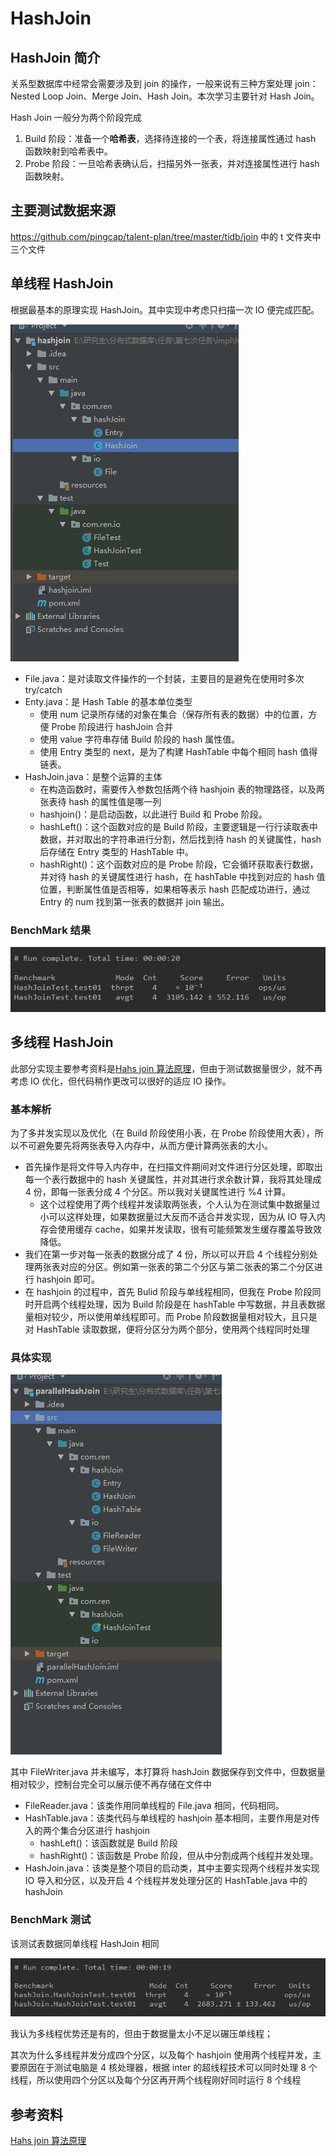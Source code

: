 # HashJoin
## HashJoin 简介
关系型数据库中经常会需要涉及到 join 的操作，一般来说有三种方案处理 join：Nested Loop Join、Merge Join、Hash Join。本次学习主要针对 Hash Join。

Hash Join 一般分为两个阶段完成
1. Build 阶段：准备一个**哈希表**，选择待连接的一个表，将连接属性通过 hash 函数映射到哈希表中。
2. Probe 阶段：一旦哈希表确认后，扫描另外一张表，并对连接属性进行 hash 函数映射。

## 主要测试数据来源
https://github.com/pingcap/talent-plan/tree/master/tidb/join 中的 t 文件夹中三个文件

## 单线程 HashJoin
根据最基本的原理实现 HashJoin。其中实现中考虑只扫描一次 IO 便完成匹配。

![](https://raw.githubusercontent.com/Beeter-yong/pictures/master/imgTwo/tianruo_2020-9-27-637368347895467706.png)

- File.java：是对读取文件操作的一个封装，主要目的是避免在使用时多次 try/catch
- Enty.java：是 Hash Table 的基本单位类型
  - 使用 num 记录所存储的对象在集合（保存所有表的数据）中的位置，方便 Probe 阶段进行 hashJoin 合并
  - 使用 value 字符串存储 Build 阶段的 hash 属性值。
  - 使用 Entry 类型的 next，是为了构建 HashTable 中每个相同 hash 值得链表。
- HashJoin.java：是整个运算的主体
  - 在构造函数时，需要传入参数包括两个待 hashjoin 表的物理路径，以及两张表待 hash 的属性值是哪一列
  - hashjoin()：是启动函数，以此进行 Build 和 Probe 阶段。
  - hashLeft()：这个函数对应的是 Build 阶段，主要逻辑是一行行读取表中数据，并对取出的字符串进行分割，然后找到待 hash 的关键属性，hash 后存储在 Entry 类型的 HashTable 中。
  - hashRight()：这个函数对应的是 Probe 阶段，它会循环获取表行数据，并对待 hash 的关键属性进行 hash，在 hashTable 中找到对应的 hash 值位置，判断属性值是否相等，如果相等表示 hash 匹配成功进行，通过 Entry 的 num 找到第一张表的数据并 join 输出。

### BenchMark 结果
![](https://raw.githubusercontent.com/Beeter-yong/pictures/master/imgTwo/tianruo_2020-9-27-637368355613670403.png)

## 多线程 HashJoin
此部分实现主要参考资料是[Hahs join 算法原理](https://www.cnblogs.com/qlee/archive/2011/04/11/2012572.html)，但由于测试数据量很少，就不再考虑 IO 优化，但代码稍作更改可以很好的适应 IO 操作。

### 基本解析
为了多并发实现以及优化（在 Build 阶段使用小表，在 Probe 阶段使用大表），所以不可避免要先将两张表导入内存中，从而方便计算两张表的大小。

- 首先操作是将文件导入内存中，在扫描文件期间对文件进行分区处理，即取出每一个表行数据中的 hash 关键属性，并对其进行求余数计算，我将其处理成 4 份，即每一张表分成 4 个分区。所以我对关键属性进行 %4 计算。
  - 这个过程使用了两个线程并发读取两张表，个人认为在测试集中数据量过小可以这样处理，如果数据量过大反而不适合并发实现，因为从 IO 导入内存会使用缓存 cache，如果并发读取，很有可能频繁发生缓存覆盖导致效降低。
- 我们在第一步对每一张表的数据分成了 4 份，所以可以开启 4 个线程分别处理两张表对应的分区。例如第一张表的第二个分区与第二张表的第二个分区进行 hashjoin 即可。
- 在 hashjoin 的过程中，首先 Bulid 阶段与单线程相同，但我在 Probe 阶段同时开启两个线程处理，因为 Build 阶段是在 hashTable 中写数据，并且表数据量相对较少，所以使用单线程即可。而 Probe 阶段数据量相对较大，且只是对 HashTable 读取数据，便将分区分为两个部分，使用两个线程同时处理

### 具体实现
![](https://raw.githubusercontent.com/Beeter-yong/pictures/master/imgTwo/tianruo_2020-9-27-637368369128425437.png)

其中 FileWriter.java 并未编写，本打算将 hashJoin 数据保存到文件中，但数据量相对较少，控制台完全可以展示便不再存储在文件中

- FileReader.java：该类作用同单线程的 File.java 相同，代码相同。
- HashTable.java：该类代码与单线程的 hashjoin 基本相同，主要作用是对传入的两个集合分区进行 hashjoin
  - hashLeft()：该函数就是 Build 阶段
  - hashRight()：该函数是 Probe 阶段，但从中分割成两个线程并发处理。
- HashJoin.java：该类是整个项目的启动类，其中主要实现两个线程并发实现 IO 导入和分区，以及开启 4 个线程并发处理分区的 HashTable.java 中的 hashJoin

### BenchMark 测试
该测试表数据同单线程 HashJoin 相同

![](https://raw.githubusercontent.com/Beeter-yong/pictures/master/imgTwo/tianruo_2020-9-27-637368374672671319.png)

我认为多线程优势还是有的，但由于数据量太小不足以碾压单线程；

其次为什么多线程并发分成四个分区，以及每个 hashjoin 使用两个线程并发，主要原因在于测试电脑是 4 核处理器，根据 inter 的超线程技术可以同时处理 8 个线程，所以使用四个分区以及每个分区再开两个线程刚好同时运行 8 个线程




## 参考资料
[Hahs join 算法原理](https://www.cnblogs.com/qlee/archive/2011/04/11/2012572.html)